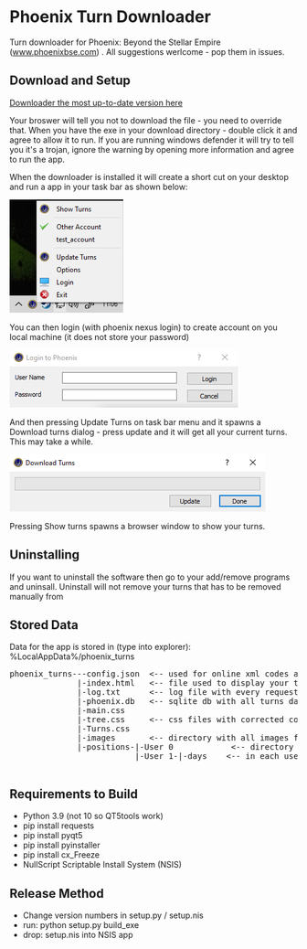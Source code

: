 <h1>Phoenix Turn Downloader</h1>

Turn downloader for Phoenix: Beyond the Stellar Empire (www.phoenixbse.com) . 
All suggestions werlcome - pop them in issues.

<h2>Download and Setup</h2>

[Downloader the most up-to-date version here](https://github.com/DrDarak/phoenix_turns/releases)

Your broswer will tell you not to download the file - you need to override that. 
When you have the exe in your download directory - double click it and agree to allow it to run. 
If you are running windows defender it will try to tell you it's a trojan, ignore the 
warning by opening more information and agree to run the app.

When the downloader is installed it will create a short cut on your desktop and run a app in your task bar as shown below:

![Task bar](doc/Taskbar.png)

You can then login (with phoenix nexus login) to create account on you local machine (it does not store your password)

![login](doc/login.png)

And then pressing Update Turns on task bar menu and it spawns a Download turns dialog - press update and it will get all your current turns. This may take a while.

![Download](doc/Download.png)

Pressing Show turns spawns a browser window to show your turns.

<h2>Uninstalling</h2>
If you want to uninstall the software then go to your add/remove programs and uninsall. Uninstall will not remove your turns that has to be removed manually from 

<h2>Stored Data</h2>
Data for the app is stored in (type into explorer): 
%LocalAppData%/phoenix_turns
<pre>
phoenix_turns---config.json  <-- used for online xml codes and other config
              |-index.html   <-- file used to display your turns
              |-log.txt      <-- log file with every request to www.phoenixbse.com
              |-phoenix.db   <-- sqlite db with all turns data stored
              |-main.css
              |-tree.css     <-- css files with corrected colours for current colour in use
              |-Turns.css
              |-images       <-- directory with all images for index.html
              |-positions-|-User 0            <-- directory of all users that have been llogged in
                          |-User 1-|-days    <-- in each user there is a directory for each day where turnser were downlaoded
 </pre>                         

<h2>Requirements to Build</h2>
<ul>
<li>Python 3.9 (not 10 so QT5tools work)
<li>pip install requests
<li>pip install pyqt5
<li>pip install pyinstaller
<li>pip install cx_Freeze
<li>NullScript Scriptable Install System (NSIS)
</ul>

<h2>Release Method</h2>
<ul>
<li> Change version numbers in setup.py / setup.nis
<li> run: python setup.py build_exe
<li> drop: setup.nis into NSIS app
</ul>
 
